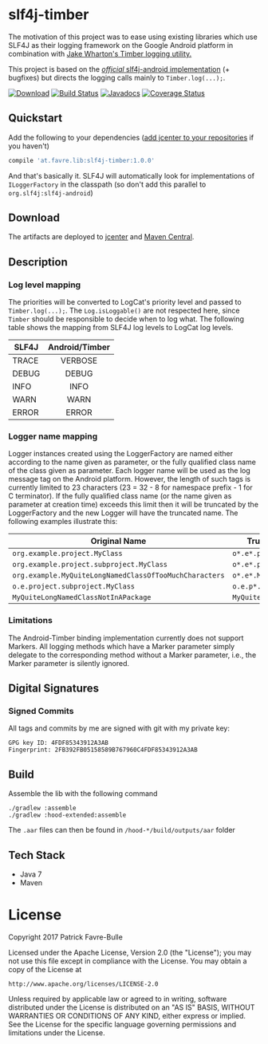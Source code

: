 # slf4j-timber

The motivation of this project was to ease using existing libraries
which use SLF4J as their logging framework on the Google Android platform
in combination with [Jake Wharton's Timber logging utility.](https://github.com/JakeWharton/timber)

This project is based on the [_official_ slf4j-android implementation](https://mvnrepository.com/artifact/org.slf4j/slf4j-android) (+ bugfixes)
but directs the logging calls mainly to `Timber.log(...);`.

[![Download](https://api.bintray.com/packages/patrickfav/maven/slf4j-timber/images/download.svg)](https://bintray.com/patrickfav/maven/slf4j-timber/_latestVersion)
[![Build Status](https://travis-ci.org/patrickfav/slf4j-timber.svg?branch=master)](https://travis-ci.org/patrickfav/slf4j-timber)
[![Javadocs](https://www.javadoc.io/badge/at.favre.lib/slf4j-timber.svg)](https://www.javadoc.io/doc/at.favre.lib/slf4j-timber)
[![Coverage Status](https://coveralls.io/repos/github/patrickfav/slf4j-timber/badge.svg?branch=master)](https://coveralls.io/github/patrickfav/slf4j-timber?branch=master)

## Quickstart

Add the following to your dependencies ([add jcenter to your repositories](https://developer.android.com/studio/build/index.html#top-level) if you haven't)

```gradle
compile 'at.favre.lib:slf4j-timber:1.0.0'
```

And that's basically it. SLF4J will automatically look for implementations of `ILoggerFactory` in the classpath (so don't add this
parallel to `org.slf4j:slf4j-android`)

## Download

The artifacts are deployed to [jcenter](https://bintray.com/bintray/jcenter) and [Maven Central](https://search.maven.org/).

## Description

### Log level mapping
The priorities will be converted to LogCat's priority level and passed to
`Timber.log(...);`. The `Log.isLoggable()` are not respected here, since `Timber`
should be responsible to decide when to log what. The following table shows
the mapping from SLF4J log levels to LogCat log levels.

| SLF4J         | Android/Timber |
| ------------- |:-------------: |
| TRACE         | VERBOSE        |
| DEBUG         | DEBUG          |
| INFO          | INFO           |
| WARN          | WARN           |
| ERROR         | ERROR          |

### Logger name mapping

Logger instances created using the LoggerFactory are named either according to
the name given as parameter, or the fully qualified class name of the class given as
parameter. Each logger name will be used as the log message tag on the Android platform.
However, the length of such tags is currently limited to 23 characters
(23 = 32 - 8 for namespace prefix - 1 for C terminator). If the fully qualified class
name (or the name given as parameter at creation time) exceeds this limit
then it will be truncated by the LoggerFactory and the new Logger will
have the truncated name. The following examples illustrate this:

| Original Name                                           | Truncated Name          |
| -------------                                           | -------------           |
| `org.example.project.MyClass`                           | `o*.e*.p*.MyClass`        |
| `org.example.project.subproject.MyClass`                | `o*.e*.p*.s*.MyClass`     |
| `org.example.MyQuiteLongNamedClassOfTooMuchCharacters`  | `o*.e*.MyQuiteLongNamed*` |
| `o.e.project.subproject.MyClass`                        | `o.e.p*.s*.MyClass`       |
| `MyQuiteLongNamedClassNotInAPackage`                    | `MyQuiteLongNamedClassN*` |

### Limitations
The Android-Timber binding implementation currently does not support Markers.
All logging methods which have a Marker parameter simply delegate to the
corresponding method without a Marker parameter, i.e., the Marker parameter
is silently ignored.

## Digital Signatures

### Signed Commits

All tags and commits by me are signed with git with my private key:

    GPG key ID: 4FDF85343912A3AB
    Fingerprint: 2FB392FB05158589B767960C4FDF85343912A3AB

## Build

Assemble the lib with the following command

    ./gradlew :assemble
    ./gradlew :hood-extended:assemble

The `.aar` files can then be found in `/hood-*/build/outputs/aar` folder


## Tech Stack

* Java 7
* Maven

# License

Copyright 2017 Patrick Favre-Bulle

Licensed under the Apache License, Version 2.0 (the "License");
you may not use this file except in compliance with the License.
You may obtain a copy of the License at

    http://www.apache.org/licenses/LICENSE-2.0

Unless required by applicable law or agreed to in writing, software
distributed under the License is distributed on an "AS IS" BASIS,
WITHOUT WARRANTIES OR CONDITIONS OF ANY KIND, either express or implied.
See the License for the specific language governing permissions and
limitations under the License.
